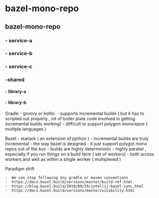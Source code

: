 # bazel-mono-repo

## bazel-mono-repo
###      - service-a
###       - service-b
###       - service-c
###       -shared
####         - library-a
####         - library-b



Gradle
    - groovy or kotlin.
    - supports incremental builds ( but it has to scripted out properly , lot of boiler plate code involved in getting incremental builds working) 
    - difficult to support polygon monorepos ( multiple languages ) 

Bazel
    - starlark ( an extension of python )
    - incremental builds are truly incremental
    - the way bazel is designed - it just support polygot mono repos out of the box
    - builds are highly deterministic
    - highly parallel , especially if you run things on a build farm ( set of workers)  - both across workers and well as within a single worker ( multiplexed )

Paradigm shift

    -  We can stop following any gradle or maven conventions
    -  https://docs.bazel.build/versions/master/build-ref.html 
    -  https://blog.bazel.build/2019/09/29/intellij-bazel-sync.html
    -  https://docs.bazel.build/versions/master/visibility.html

     